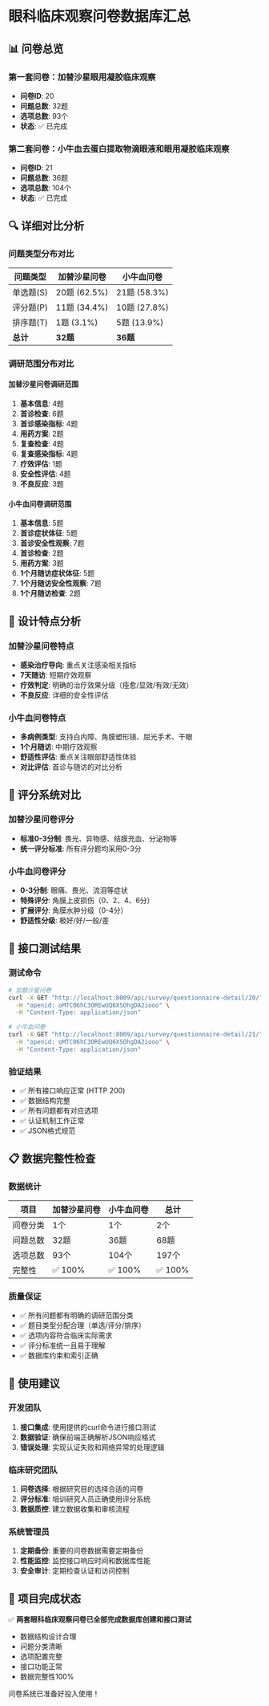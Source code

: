 # 眼科临床观察问卷数据库汇总

## 📊 问卷总览

### 第一套问卷：加替沙星眼用凝胶临床观察
- **问卷ID**: 20
- **问题总数**: 32题
- **选项总数**: 93个
- **状态**: ✅ 已完成

### 第二套问卷：小牛血去蛋白提取物滴眼液和眼用凝胶临床观察
- **问卷ID**: 21  
- **问题总数**: 36题
- **选项总数**: 104个
- **状态**: ✅ 已完成

## 🔍 详细对比分析

### 问题类型分布对比

| 问题类型 | 加替沙星问卷 | 小牛血问卷 |
|----------|-------------|-----------|
| 单选题(S) | 20题 (62.5%) | 21题 (58.3%) |
| 评分题(P) | 11题 (34.4%) | 10题 (27.8%) |
| 排序题(T) | 1题 (3.1%) | 5题 (13.9%) |
| **总计** | **32题** | **36题** |

### 调研范围分布对比

#### 加替沙星问卷调研范围
1. **基本信息**: 4题
2. **首诊检查**: 6题  
3. **首诊感染指标**: 4题
4. **用药方案**: 2题
5. **复查检查**: 4题
6. **复查感染指标**: 4题
7. **疗效评估**: 1题
8. **安全性评估**: 4题
9. **不良反应**: 3题

#### 小牛血问卷调研范围
1. **基本信息**: 5题
2. **首诊症状体征**: 5题
3. **首诊安全性观察**: 7题
4. **首诊检查**: 2题
5. **用药方案**: 3题
6. **1个月随访症状体征**: 5题
7. **1个月随访安全性观察**: 7题
8. **1个月随访检查**: 2题

## 🎯 设计特点分析

### 加替沙星问卷特点
- **感染治疗导向**: 重点关注感染相关指标
- **7天随访**: 短期疗效观察
- **疗效判定**: 明确的治疗效果分级（痊愈/显效/有效/无效）
- **不良反应**: 详细的安全性评估

### 小牛血问卷特点  
- **多病例类型**: 支持白内障、角膜塑形镜、屈光手术、干眼
- **1个月随访**: 中期疗效观察
- **舒适性评估**: 重点关注眼部舒适性体验
- **对比评估**: 首诊与随访的对比分析

## 🔬 评分系统对比

### 加替沙星问卷评分
- **标准0-3分制**: 畏光、异物感、结膜充血、分泌物等
- **统一评分标准**: 所有评分题均采用0-3分

### 小牛血问卷评分
- **0-3分制**: 眼痛、畏光、流泪等症状
- **特殊评分**: 角膜上皮损伤（0、2、4、6分）
- **扩展评分**: 角膜水肿分级（0-4分）
- **舒适性分级**: 极好/好/一般/差

## 🧪 接口测试结果

### 测试命令

```bash
# 加替沙星问卷
curl -X GET "http://localhost:8009/api/survey/questionnaire-detail/20/" \
  -H "openid: oMTC06hC3OREwUQ6XSOhgDA2iooo" \
  -H "Content-Type: application/json"

# 小牛血问卷  
curl -X GET "http://localhost:8009/api/survey/questionnaire-detail/21/" \
  -H "openid: oMTC06hC3OREwUQ6XSOhgDA2iooo" \
  -H "Content-Type: application/json"
```

### 验证结果
- ✅ 所有接口响应正常 (HTTP 200)
- ✅ 数据结构完整
- ✅ 所有问题都有对应选项
- ✅ 认证机制工作正常
- ✅ JSON格式规范

## 📋 数据完整性检查

### 数据统计
| 项目 | 加替沙星问卷 | 小牛血问卷 | 总计 |
|------|-------------|-----------|------|
| 问卷分类 | 1个 | 1个 | 2个 |
| 问题总数 | 32题 | 36题 | 68题 |
| 选项总数 | 93个 | 104个 | 197个 |
| 完整性 | ✅ 100% | ✅ 100% | ✅ 100% |

### 质量保证
- ✅ 所有问题都有明确的调研范围分类
- ✅ 题目类型分配合理（单选/评分/排序）
- ✅ 选项内容符合临床实际需求
- ✅ 评分标准统一且易于理解
- ✅ 数据库约束和索引正确

## 🚀 使用建议

### 开发团队
1. **接口集成**: 使用提供的curl命令进行接口测试
2. **数据验证**: 确保前端正确解析JSON响应格式
3. **错误处理**: 实现认证失败和网络异常的处理逻辑

### 临床研究团队
1. **问卷选择**: 根据研究目的选择合适的问卷
2. **评分标准**: 培训研究人员正确使用评分系统  
3. **数据质控**: 建立数据收集和审核流程

### 系统管理员
1. **定期备份**: 重要的问卷数据需要定期备份
2. **性能监控**: 监控接口响应时间和数据库性能
3. **安全审计**: 定期检查认证和访问控制

## 🎉 项目完成状态

✅ **两套眼科临床观察问卷已全部完成数据库创建和接口测试**

- 数据结构设计合理
- 问题分类清晰
- 选项配置完整  
- 接口功能正常
- 数据完整性100%

问卷系统已准备好投入使用！